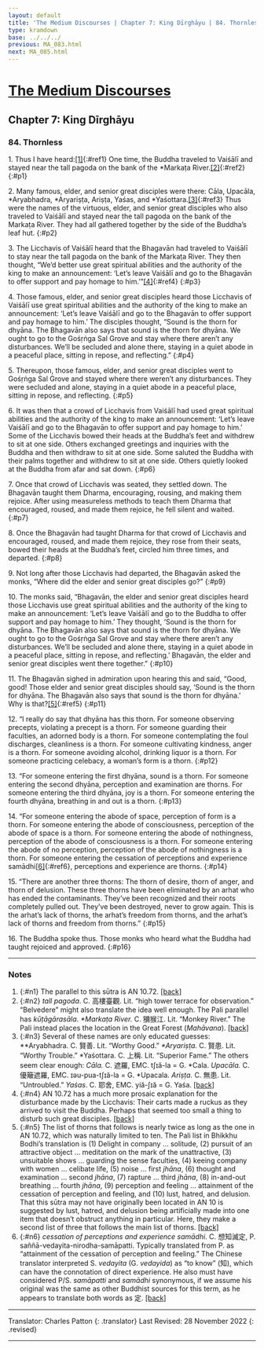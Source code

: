 ```yaml
---
layout: default
title: 'The Medium Discourses | Chapter 7: King Dīrghāyu | 84. Thornless'
type: kramdown
base: ../../../
previous: MA_083.html
next: MA_085.html
---
```


# [The Medium Discourses](index.html)
## Chapter 7: King Dīrghāyu
### 84. Thornless

1\. Thus I have heard:[\[1\]](#n1){:#ref1} One time, the Buddha traveled to Vaiśālī and stayed near the tall pagoda on the bank of the \*Markaṭa River.[\[2\]](#n2){:#ref2}
{:#p1}

2\. Many famous, elder, and senior great disciples were there: Cāla, Upacāla, \*Aryabhadra, \*Aryariṣṭa, Ariṣṭa, Yaśas, and \*Yaśottara.[\[3\]](#n3){:#ref3} Thus were the names of the virtuous, elder, and senior great disciples who also traveled to Vaiśālī and stayed near the tall pagoda on the bank of the Markaṭa River. They had all gathered together by the side of the Buddha’s leaf hut.
{:#p2}

3\. The Licchavis of Vaiśālī heard that the Bhagavān had traveled to Vaiśālī to stay near the tall pagoda on the bank of the Markaṭa River. They then thought, “We’d better use great spiritual abilities and the authority of the king to make an announcement: ‘Let’s leave Vaiśālī and go to the Bhagavān to offer support and pay homage to him.’”[\[4\]](#n4){:#ref4}
{:#p3}

4\. Those famous, elder, and senior great disciples heard those Licchavis of Vaiśālī use great spiritual abilities and the authority of the king to make an announcement: ‘Let’s leave Vaiśālī and go to the Bhagavān to offer support and pay homage to him.’ The disciples thought, “Sound is the thorn for dhyāna. The Bhagavān also says that sound is the thorn for dhyāna. We ought to go to the Gośṛṅga Sal Grove and stay where there aren’t any disturbances. We’ll be secluded and alone there, staying in a quiet abode in a peaceful place, sitting in repose, and reflecting.”
{:#p4}

5\. Thereupon, those famous, elder, and senior great disciples went to Gośṛṅga Sal Grove and stayed where there weren’t any disturbances. They were secluded and alone, staying in a quiet abode in a peaceful place, sitting in repose, and reflecting.
{:#p5}

6\. It was then that a crowd of Licchavis from Vaiśālī had used great spiritual abilities and the authority of the king to make an announcement: ‘Let’s leave Vaiśālī and go to the Bhagavān to offer support and pay homage to him.’ Some of the Licchavis bowed their heads at the Buddha’s feet and withdrew to sit at one side. Others exchanged greetings and inquiries with the Buddha and then withdraw to sit at one side. Some saluted the Buddha with their palms together and withdrew to sit at one side. Others quietly looked at the Buddha from afar and sat down.
{:#p6}

7\. Once that crowd of Licchavis was seated, they settled down. The Bhagavān taught them Dharma, encouraging, rousing, and making them rejoice. After using measureless methods to teach them Dharma that encouraged, roused, and made them rejoice, he fell silent and waited.
{:#p7}

8\. Once the Bhagavān had taught Dharma for that crowd of Licchavis and encouraged, roused, and made them rejoice, they rose from their seats, bowed their heads at the Buddha’s feet, circled him three times, and departed.
{:#p8}

9\. Not long after those Licchavis had departed, the Bhagavān asked the monks, “Where did the elder and senior great disciples go?”
{:#p9}

10\. The monks said, “Bhagavān, the elder and senior great disciples heard those Licchavis use great spiritual abilities and the authority of the king to make an announcement: ‘Let’s leave Vaiśālī and go to the Buddha to offer support and pay homage to him.’ They thought, ‘Sound is the thorn for dhyāna. The Bhagavān also says that sound is the thorn for dhyāna. We ought to go to the Gośṛṅga Sal Grove and stay where there aren’t any disturbances. We’ll be secluded and alone there, staying in a quiet abode in a peaceful place, sitting in repose, and reflecting.’ Bhagavān, the elder and senior great disciples went there together.”
{:#p10}

11\. The Bhagavān sighed in admiration upon hearing this and said, “Good, good! Those elder and senior great disciples should say, ‘Sound is the thorn for dhyāna. The Bhagavān also says that sound is the thorn for dhyāna.’ Why is that?[\[5\]](#n5){:#ref5}
{:#p11}

12\. “I really do say that dhyāna has this thorn. For someone observing precepts, violating a precept is a thorn. For someone guarding their faculties, an adorned body is a thorn. For someone contemplating the foul discharges, cleanliness is a thorn. For someone cultivating kindness, anger is a thorn. For someone avoiding alcohol, drinking liquor is a thorn. For someone practicing celebacy, a woman’s form is a thorn.
{:#p12}

13\. “For someone entering the first dhyāna, sound is a thorn. For someone entering the second dhyāna, perception and examination are thorns. For someone entering the third dhyāna, joy is a thorn. For someone entering the fourth dhyāna, breathing in and out is a thorn.
{:#p13}

14\. “For someone entering the abode of space, perception of form is a thorn. For someone entering the abode of consciousness, perception of the abode of space is a thorn. For someone entering the abode of nothingness, perception of the abode of consciousness is a thorn. For someone entering the abode of no perception, perception of the abode of nothingness is a thorn. For someone entering the cessation of perceptions and experience samādhi[\[6\]](#n6){:#ref6}, perceptions and experience are thorns.
{:#p14}

15\. “There are another three thorns: The thorn of desire, thorn of anger, and thorn of delusion. These three thorns have been eliminated by an arhat who has ended the contaminants. They’ve been recognized and their roots completely pulled out. They’ve been destroyed, never to grow again. This is the arhat’s lack of thorns, the arhat’s freedom from thorns, and the arhat’s lack of thorns and freedom from thorns.”
{:#p15}

16\. The Buddha spoke thus. Those monks who heard what the Buddha had taught rejoiced and approved.
{:#p16}

---

### Notes

1. {:#n1} The parallel to this sūtra is AN 10.72. [\[back\]](#ref1)
2. {:#n2} *tall pagoda*. C. 高樓臺觀. Lit. “high tower terrace for observation.” “Belvedere” might also translate the idea well enough. The Pali parallel has *kūṭāgārasāla*. *\*Markaṭa River.* C. 獼猴江. Lit. “Monkey River.” The Pali instead places the location in the Great Forest (*Mahāvana*). [\[back\]](#ref2)
3. {:#n3} Several of these names are only educated guesses: *\*Aryabhadra. C. 賢善. Lit. “Worthy Good.” *\*Aryariṣṭa.* C. 賢患. Lit. “Worthy Trouble.” \*Yaśottara. C. 上稱. Lit. “Superior Fame.” The others seem clear enough: *Cāla.* C. 遮羅, EMC. tʃɪă-la = G. \*Cala. *Upacāla.* C. 優簸遮羅, EMC. ɪəu-pua-tʃɪă-la = G. \*Upacala. *Ariṣṭa.* C. 無患. Lit. “Untroubled.” *Yaśas*. C. 耶舍, EMC. yiă-ʃɪă = G. Yaśa. [\[back\]](#ref3)
4. {:#n4} AN 10.72 has a much more prosaic explanation for the disturbance made by the Licchavis: Their carts made a ruckus as they arrived to visit the Buddha. Perhaps that seemed too small a thing to disturb such great disciples. [\[back\]](#ref4)
5. {:#n5} The list of thorns that follows is nearly twice as long as the one in AN 10.72, which was naturally limited to ten. The Pali list in Bhikkhu Bodhi’s translation is (1) Delight in company … solitude, (2) pursuit of an attractive object … meditation on the mark of the unattractive, (3) unsuitable shows … guarding the sense faculties, (4) keeing company with women … celibate life, (5) noise … first *jhāna*, (6) thought and examination … second *jhāna*, (7) rapture … third *jhāna*, (8) in-and-out breathing … fourth *jhāna*, (9) perception and feeling … attainment of the cessation of perception and feeling, and (10) lust, hatred, and delusion. That this sūtra may not have originally been located in AN 10 is suggested by lust, hatred, and delusion being artificially made into one item that doesn’t obstruct anything in particular. Here, they make a second list of three that follows the main list of thorns. [\[back\]](#ref5)
6. {:#n6} *cessation of perceptions and experience samādhi*. C. 想知滅定, P. saññā-vedayita-nirodha-samāpatti. Typically translated from P. as “attainment of the cessation of perception and feeling.” The Chinese translator interpreted S. *vedayita* (G. *vedayida*) as “to know” (知), which can have the connotation of direct experience. He also must have considered P/S. *samāpatti* and *samādhi* synonymous, if we assume his original was the same as other Buddhist sources for this term, as he appears to translate both words as 定. [\[back\]](#ref6)

---

Translator: Charles Patton
{: .translator}
Last Revised: 28 November 2022
{: .revised}

---
